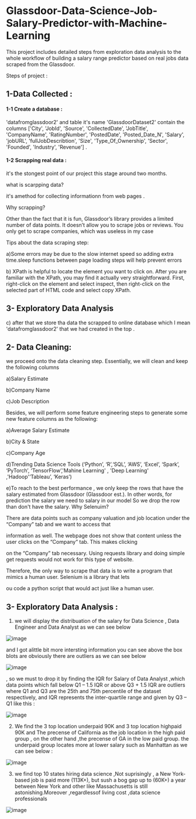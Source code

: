 # Glassdoor-Data-Science-Job-Salary-Predictor-with-Machine-Learning

This project includes detailed steps from exploration data analysis to the whole workflow of building a salary range predictor based on real jobs data scraped from the Glassdoor.

Steps of project :

## 1-Data Collected :

#### 1-1 Create a database :
'datafromglassdoor2'  and table it's name 'GlassdoorDataset2' contain the columns ['City', 'JobId', 'Source', 'CollectedDate', 'JobTitle', 'CompanyName',
       'RatingNumber', 'PostedDate', 'Posted_Date_N', 'Salary', 'jobURL',
       'fullJobDescribtion', 'Size', 'Type_Of_Ownership', 'Sector', 'Founded',
       'Industry', 'Revenue'] .
       
#### 1-2 Scrapping real data :

it's the stongest point of our project this stage around two months.

 what is scarpping data? 
 
 it's amethod for collecting informationn from web pages . 
 
 Why scrapping?
 
Other than the fact that it is fun, Glassdoor’s library provides a limited number of data points. It doesn’t allow you to scrape jobs or reviews. You only get to scrape companies, which was useless in my case
        
Tips about the data scraping step:    
         
a)Some errors may be due to the slow internet speed so adding extra time.sleep functions between page loading steps will help prevent errors
         
b) XPath is helpful to locate the element you want to click on. After you are familiar with the XPath, you may find it actually very
straightforward. First, right-click on the element and select inspect, then right-click on the selected part of HTML code and select
copy XPath.

## 3- Exploratory Data Analysis 

c) after that we store tha data the scrapped to online database which I mean 'datafromglassdoor2' that we had created in the top .

 ## 2- Data Cleaning:
 
 we proceed onto the data cleaning step. Essentially, we will clean and keep the following columns
 
a)Salary Estimate

b)Company Name

c)Job Description

Besides, we will perform some feature engineering steps to generate some new feature columns as the following:

a)Average Salary Estimate

b)City & State

c)Company Age

d)Trending Data Science Tools (‘Python’, ‘R’,‘SQL’, ‘AWS’, ‘Excel’, ‘Spark’, ‘PyTorch’, ‘TensorFlow’,'Mahine Learning' , 'Deep Learning' ,'Hadoop'‘Tableau’, ‘Keras’)

e)To reach to the best performance , we only keep the rows that have the salary estimated from Glassdoor (Glassdoor est.). In other words, for prediction the salary we need to salary in our model So  we drop the row than don't have the salary.
Why Selenuim?
        
There are data points such as company valuation and job location under the “Company” tab and we want to access that
        
information as well. The webpage does not show that content unless the user clicks on the “Company” tab. This makes clicking
       
 on the “Company” tab necessary. Using requests library and doing simple get requests would not work for this type of website.
        
 Therefore, the only way to scrape that data is to write a program that mimics a human user. Selenium is a library that lets
        
 ou code a python script that would act just like a human user.
        
## 3- Exploratory Data Analysis :

1) we will  display the distribuation of the salary for Data Science , Data Engineer and Data Analyst as we can see below

![image](https://user-images.githubusercontent.com/46110270/206856499-dc813f6b-3cda-4e77-8300-46af029cae56.png)




and I got alittle bit more intersting information you can see above the box blots are obviously there are outliers as we can see below


![image](https://user-images.githubusercontent.com/46110270/206856666-df10a56a-4788-4f1f-a1be-d1ecaa149702.png)


, so we must to drop it by finding the IQR for Salary of Data Analyst ,which data points which fall below Q1 – 1.5 IQR or above Q3 + 1.5 IQR are outliers where Q1 and Q3 are the 25th and 75th percentile of the dataset respectively, and IQR represents the inter-quartile range and given by Q3 – Q1 like this :

![image](https://user-images.githubusercontent.com/46110270/206856725-795d658f-7ee5-42c8-9598-4a6fa85b44dd.png)


2) We find the 3 top location underpaid 90K and 3 top location highpaid 90K and The precense of California as the job location in the high paid group , on the other hand ,the precense of GA in the low paid group. the underpaid group locates more at lower salary such as Manhattan as we can see below :


![image](https://user-images.githubusercontent.com/46110270/206856360-fb8d4a87-ee33-4164-9dc8-0cd695625560.png)

3) we find top 10 states hiring data science ,Not suprisingly , a New York-based job is paid more (113K+), but sush a bog gap up to (60K+) a year between New York and other like Massachusetts is still astonishing.Moreover ,regardlessof living cost ,data science professionals

 ![image](https://user-images.githubusercontent.com/46110270/206856911-d91dbaed-4d47-4d60-bc2b-0b4ba365f149.png)



